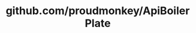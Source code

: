 ---
layout: post
title: github.com/proudmonkey/ApiBoilerPlate
categories: link
tags: [انگلیسی, گیت‌هاب, برنامه‌نویسی]
---